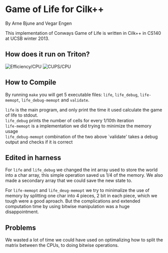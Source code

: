 Game of Life for Cilk++
========================

By Arne Bjune and Vegar Engen

This implementation of Conways Game of Life is written in Cilk++ in CS140 at UCSB winter 2013. 


How does it run on Triton?
--------------------------



![Efficiency/CPU](/path/to/img.jpg "Efficiency/CPU")
![CUPS/CPU](/path/to/img.jpg "CUPS/CPU")



How to Compile
---------------

By running `make` you will get 5 executable files: `life`, `life_debug`, `life-memopt`, `life_debug-memopt` and `validate`.


`life` is the main program, and only print the time it used calculate the game of life to stdout.  
`life_debug` prints the number of cells for every 1/10th iteration  
`life-memopt` is a implementation we did trying to minimize the memory usage  
`life_debug-memopt` combination of the two above
`validate' takes a debug output and checks if it is correct



Edited in harness
------------------

For `life` and `life_debug` we changed the int array used to store the world into a char array, this simple operation saved us 1/4 of the memory. We also made a secondary array that we could save the new state to. 

For `life-memopt` and `life_deug-memopt` we try to minimalize the use of memory by splitting one char into 4 pieces, 2 bit in each piece, which we tough were a good aproach. But the complications and extended computation time by using bitwise manipulation was a huge disappointment.   



Problems
---------

We wasted a lot of time we could have used on optimalizing how to split the matrix between the CPUs, to doing bitwise operations.


